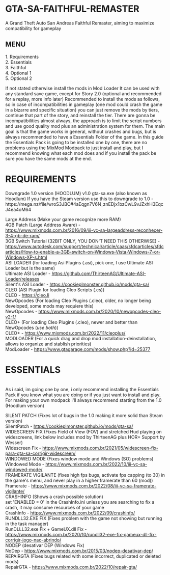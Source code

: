 # GTA-SA-FAITHFUL-REMASTER
A Grand Theft Auto San Andreas Faithful Remaster, aiming to maximize compatibility for gameplay
<H2>MENU</H2>
1. Requirements <br>
2. Essentials <br>
3. Faithful <br>
4. Optional 1 <br>
5. Optional 2 <br>

   If not stated otherwise install the mods in Mod Loader
   It can be used with any standard save game, except for Story 2.0 (optional and recommended for a replay, more info later)
   Recommended to install the mods as follows, so in case of incompatibilities in gameplay (one mod could crash the game in a bizarre and specific situation) you can just remove the mods by tiers, continue that part of the story, and reinstall the tier.
   There are gonna be incompatibilities almost always, the approach is to limit the script numbers and use good quality mod plus an administration system for them. The main goal is that the game works in general, without crashes and bugs, but is always recommended to have a Essentials Folder of the game.
   In this guide the Essentials Pack is going to be installed one by one, there are no problems using the MixMod Modpack to just install and play, but I recommend knowing what each mod does and if you install the pack be sure you have the same mods at the end.


<H1>REQUIREMENTS</H1>
Downgrade 1.0 version (HOODLUM)
   v1.0 gta-sa.exe (also known as Hoodlum)
   If you have the Steam version use this to downgrade to 1.0 - https://mega.nz/file/wroS3JBC#4aEqgn7V6N_znEDjx1bzCwL9vJZxhH3EqcJ4ea4oM64 <br>

Large Address (Make your game recognize more RAM) <br>
   4GB Patch (Large Address Aware) - https://www.mixmods.com.br/2016/09/iii-vc-sa-largeaddress-reconhecer-3-4-gb-de-ram/ <br>
   3GB Switch Tutorial (32BIT ONLY, YOU DON'T NEED THIS OTHERWISE) - https://www.autodesk.com/support/technical/article/caas/sfdcarticles/sfdcarticles/How-to-enable-a-3GB-switch-on-Windows-Vista-Windows-7-or-Windows-XP-s.html <br>
ASI LOADER (for loading Asi Plugins (.asi), pick one, I use Ultimate ASI Loader but is the same) <br>
   Ultimate ASI Loader - https://github.com/ThirteenAG/Ultimate-ASI-Loader/releases <br>
   Silent's ASI Loader - https://cookieplmonster.github.io/mods/gta-sa/ <br>
CLEO (ASI Plugin for loading Cleo Scripts (.cs)) <br>
   CLEO - https://cleo.li <br>
NewOpcodes (For loading Cleo Plugins (.cleo), older, no longer being developed, some mods may requiere this) <br>
   NewOpcodes - https://www.mixmods.com.br/2020/10/newopcodes-cleo-v2-1/ <br>
CLEO+ (For loading Cleo Plugins (.cleo), newer and better than NewOpcodes (*use both*)) <br>
   CLEO+ - https://www.mixmods.com.br/2022/11/cleoplus/ <br>
MODLOADER (For a quick drag and drop mod installation-deinstallation, allows to organize and stablish priorities) <br>
   ModLoader - https://www.gtagarage.com/mods/show.php?id=25377 <br>
   
<H1>ESSENTIALS</H1> <br>
As i said, im going one by one, i only recommend installing the Essentials Pack if you know what you are doing or if you just want to install and play. For making your own modpack i'll always recommend starting from the 1.0 (Hoodlum version) <br>

SILENT PATCH (Fixes lot of bugs in the 1.0 making it more solid  than Steam version) <br>
   SilentPatch - https://cookieplmonster.github.io/mods/gta-sa/ <br>
WIDESCREEN FIX (Fixes Field of View (FOV) and stretched Hud playing on widescreens, link below includes mod by ThirteenAG plus HOR+ Support by Wesser) <br>
   Widescreen Fix - https://www.mixmods.com.br/2021/05/widescreen-fix-para-gta-sa-corrigir-widescreen/ <br>
WINDOWED MODE (Fixes window mode and Windows (SO) problems) <br>
   Windowed Mode - https://www.mixmods.com.br/2022/10/iii-vc-sa-windowed-mode/ <br>
FRAMERATE VIGILANTE (fixes high fps bugs, activate fps capping (to 30) in the game's menu, and never play in a higher framerate than 60 (mod)) <br>
   Framerate - https://www.mixmods.com.br/2022/08/iii-vc-sa-framerate-vigilante/ <br>
CRASHINFO (Shows a crash possible solution) <br>
            set 'ENABLED = 0' in the CrashInfo.ini unless you are searching to fix a crash, it may consume resources of your game <br>
   CrashInfo - https://www.mixmods.com.br/2022/09/crashinfo/ <br>
RUNDLL32.EXE FIX (Fixes problem with the game not showing but running in the task manager) <br>
   RunDLLL32.exe Fix + GameUX.dll Fix - https://www.mixmods.com.br/2020/10/rundll32-exe-fix-gameux-dll-fix-corrigir-jogo-nao-abrindo/ <br>
NODEP (desativar DEP (Windows Fix) <br>
   NoDep - https://www.mixmods.com.br/2015/03/nodep-desativar-dep/ <br>
REPAIRGTA (Fixes bugs related with some incorrect, duplicated or deleted mods) <br>
   RepairGTA - https://www.mixmods.com.br/2022/10/repair-gta/ <br>











